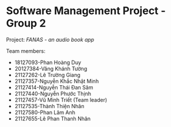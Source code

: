 # Software Management Project - Group 2
Project: *FANAS - an audio book app*

Team members:

* 18127093-Phan Hoàng Duy
* 20127384-Văng Khánh Tường
* 21127262-Lê Trường Giang
* 21127357-Nguyễn Khắc Nhật Minh
* 21127414-Nguyễn Thái Đan Sâm
* 21127440-Nguyễn Phước Thịnh
* 21127457-Vũ Minh Triết (Team leader)
* 21127535-Thành Thiện Nhân
* 21127580-Phan Lâm Anh
* 21127655-Lê Phan Thanh Nhân
